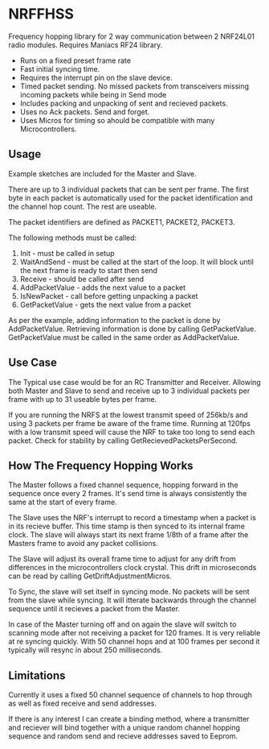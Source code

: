 # NRFFHSS

Frequency hopping library for 2 way communication between 2 NRF24L01 radio modules.   Requires Maniacs RF24 library.  

- Runs on a fixed preset frame rate
- Fast initial syncing time.
- Requires the interrupt pin on the slave device.
- Timed packet sending.  No missed packets from transceivers missing incoming packets while being in Send mode
- Includes packing and unpacking of sent and recieved packets. 
- Uses no Ack packets. Send and forget.
- Uses Micros for timing so ahould be compatible with many Microcontrollers.

## Usage
Example sketches are included for the Master and Slave.  

There are up to 3 individual packets that can be sent per frame.  The first byte in each packet is automatically used for the packet identification and the channel hop count.  The rest are useable.

The packet identifiers are defined as PACKET1, PACKET2, PACKET3.  

The following methods must be called:
1. Init - must be called in setup
2. WaitAndSend - must be called at the start of the loop.  It will block until the next frame is ready to start then send
3. Receive - should be called after send
4. AddPacketValue - adds the next value to a packet
5. IsNewPacket - call before getting unpacking a packet
6. GetPacketValue - gets the next value from a packet

As per the example, adding information to the packet is done by AddPacketValue.  Retrieving information is done by calling GetPacketValue.  GetPacketValue must be called in the same order as AddPacketValue.

## Use Case
The Typical use case would be for an RC Transmitter and Receiver.  Allowing both Master and Slave to send and receive up to 3 individual packets per frame with up to 31 useable bytes per frame.

If you are running the NRFS at the lowest transmit speed of 256kb/s and using 3 packets per frame be aware of the frame time.  Running at 120fps with a low transmit speed will cause the NRF to take too long to send each packet. Check for stability by calling GetRecievedPacketsPerSecond.

## How The Frequency Hopping Works
The Master follows a fixed channel sequence, hopping forward in the sequence once every 2 frames.  It's send time is always consistently the same at the start of every frame.

The Slave uses the NRF's interrupt to record a timestamp when a packet is in its recieve buffer.  This time stamp is then synced to its internal frame clock.  The slave will always start its next frame 1/8th of a frame after the Masters frame to avoid any packet collisions.

The Slave will adjust its overall frame time to adjust for any drift from differences in the microcontrollers clock crystal. This drift in microseconds can be read by calling GetDriftAdjustmentMicros.

To Sync, the slave will set itself in syncing mode. No packets will be sent from the slave while syncing.  It will itterate backwards through the channel sequence until it recieves a packet from the Master.

In case of the Master turning off and on again the slave will switch to scanning mode after not receiving a packet for 120 frames.  It is very reliable at re syncing quickly.  With 50 channel hops and at 100 frames per second it typically will resync in about 250 milliseconds.

## Limitations

Currently it uses a fixed 50 channel sequence of channels to hop through as well as fixed receive and send addresses.

If there is any interest I can create a binding method, where a transmitter and reciever will bind together with a unique random channel hopping sequence and random send and recieve addresses saved to Eeprom.
